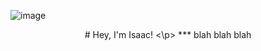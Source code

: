 ![image](https://github.com/i-ouellette/i-ouellette/assets/157050094/8a4eab11-47fd-4570-a199-00a08d210791)

<p style="text-align: center;"> # Hey, I'm Isaac! <\p>
***
blah blah blah
